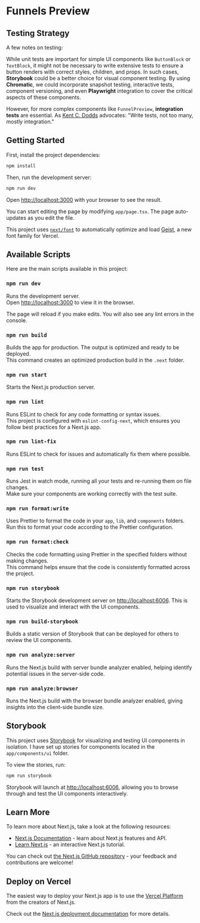 # Funnels Preview

## Testing Strategy

A few notes on testing:

While unit tests are important for simple UI components like `ButtonBlock` or `TextBlock`, it might not be necessary to write extensive tests to ensure a button renders with correct styles, children, and props. In such cases, **Storybook** could be a better choice for visual component testing. By using **Chromatic**, we could incorporate snapshot testing, interactive tests, component versioning, and even **Playwright** integration to cover the critical aspects of these components.

However, for more complex components like `FunnelPreview`, **integration tests** are essential. As [Kent C. Dodds](https://kentcdodds.com/blog/write-tests) advocates: "Write tests, not too many, mostly integration."

## Getting Started

First, install the project dependencies:

```bash
npm install
```

Then, run the development server:

```bash
npm run dev
```

Open [http://localhost:3000](http://localhost:3000) with your browser to see the result.

You can start editing the page by modifying `app/page.tsx`. The page auto-updates as you edit the file.

This project uses [`next/font`](https://nextjs.org/docs/app/building-your-application/optimizing/fonts) to automatically optimize and load [Geist](https://vercel.com/font), a new font family for Vercel.

## Available Scripts

Here are the main scripts available in this project:

### `npm run dev`

Runs the development server.\
Open [http://localhost:3000](http://localhost:3000) to view it in the browser.

The page will reload if you make edits. You will also see any lint errors in the console.

### `npm run build`

Builds the app for production. The output is optimized and ready to be deployed.\
This command creates an optimized production build in the `.next` folder.

### `npm run start`

Starts the Next.js production server.

### `npm run lint`

Runs ESLint to check for any code formatting or syntax issues.\
This project is configured with `eslint-config-next`, which ensures you follow best practices for a Next.js app.

### `npm run lint-fix`

Runs ESLint to check for issues and automatically fix them where possible.

### `npm run test`

Runs Jest in watch mode, running all your tests and re-running them on file changes.\
Make sure your components are working correctly with the test suite.

### `npm run format:write`

Uses Prettier to format the code in your `app`, `lib`, and `components` folders.\
Run this to format your code according to the Prettier configuration.

### `npm run format:check`

Checks the code formatting using Prettier in the specified folders without making changes.\
This command helps ensure that the code is consistently formatted across the project.

### `npm run storybook`

Starts the Storybook development server on [http://localhost:6006](http://localhost:6006). This is used to visualize and interact with the UI components.

### `npm run build-storybook`

Builds a static version of Storybook that can be deployed for others to review the UI components.

### `npm run analyze:server`

Runs the Next.js build with server bundle analyzer enabled, helping identify potential issues in the server-side code.

### `npm run analyze:browser`

Runs the Next.js build with the browser bundle analyzer enabled, giving insights into the client-side bundle size.

## Storybook

This project uses [Storybook](https://storybook.js.org/) for visualizing and testing UI components in isolation. I have set up stories for components located in the `app/components/ui` folder.

To view the stories, run:

```bash
npm run storybook
```

Storybook will launch at [http://localhost:6006](http://localhost:6006), allowing you to browse through and test the UI components interactively.

## Learn More

To learn more about Next.js, take a look at the following resources:

- [Next.js Documentation](https://nextjs.org/docs) - learn about Next.js features and API.
- [Learn Next.js](https://nextjs.org/learn) - an interactive Next.js tutorial.

You can check out [the Next.js GitHub repository](https://github.com/vercel/next.js) - your feedback and contributions are welcome!

## Deploy on Vercel

The easiest way to deploy your Next.js app is to use the [Vercel Platform](https://vercel.com/new?utm_medium=default-template&filter=next.js&utm_source=create-next-app&utm_campaign=create-next-app-readme) from the creators of Next.js.

Check out the [Next.js deployment documentation](https://nextjs.org/docs/app/building-your-application/deploying) for more details.
